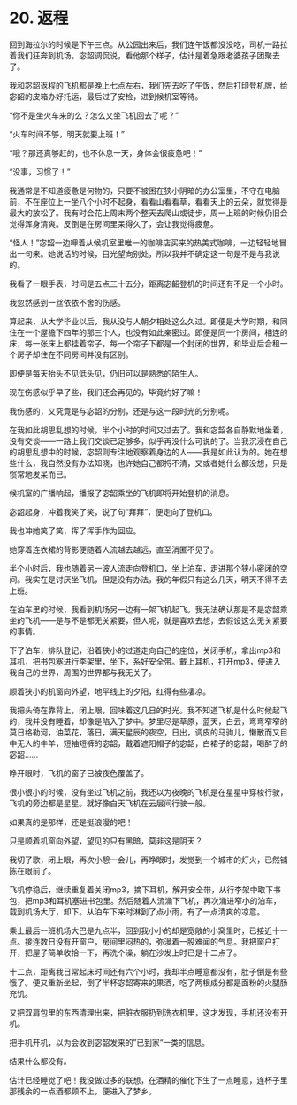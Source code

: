 # 20. 返程

回到海拉尔的时候是下午三点。从公园出来后，我们连午饭都没没吃，司机一路拉着我们狂奔到机场。宓韶调侃说，看他那个样子，估计是着急跟老婆孩子团聚去了。

我和宓韶返程的飞机都是晚上七点左右，我们先去吃了午饭，然后打印登机牌，给宓韶的皮箱办好托运，最后过了安检，进到候机室等待。

“你不是坐火车来的么？怎么又坐飞机回去了呢？”

“火车时间不够，明天就要上班！”

“哦？那还真够赶的，也不休息一天，身体会很疲惫吧！”

“没事，习惯了！”

我通常是不知道疲惫是何物的，只要不被困在狭小阴暗的办公室里，不守在电脑前，不在座位上一坐八个小时不起身，看看山看看草，看看天上的云朵，就觉得是最大的放松了。我有时会花上周末两个整天去爬山或徒步，周一上班的时候仍旧会觉得浑身清爽。反倒是在房间里呆得久了，会让我觉得疲惫。

“怪人！”宓韶一边呷着从候机室里唯一的咖啡店买来的热美式咖啡，一边轻轻地冒出一句来。她说话的时候，目光望向别处，所以我并不确定这一句是不是与我说的。

我看了一眼手表，时间是五点三十五分，距离宓韶登机的时间还有不足一个小时。

我忽然感到一丝依依不舍的伤感。

算起来，从大学毕业以后，我从没与人朝夕相处这么久过。即便是大学时期，和同住在一个屋檐下四年的那三个人，也没有如此亲密过。即便是同一个房间，相连的床，每一张床上都挂着帘子，每一个帘子下都是一个封闭的世界，和毕业后合租一个房子却住在不同房间并没有区别。

即便是每天抬头不见低头见，仍旧可以是熟悉的陌生人。

现在伤感似乎早了些，我们还会再见的，毕竟约好了嘛！

我伤感的，又究竟是与宓韶的分别，还是与这一段时光的分别呢。

在我如此胡思乱想的时候，半个小时的时间又过去了。我和宓韶各自静默地坐着，没有交谈——一路上我们交谈已足够多，似乎再没什么可说的了。当我沉浸在自己的胡思乱想中的时候，宓韶则专注地观察着身边的人——我是如此认为的。她在想些什么，我自然没有办法知晓，也许她自己都捋不清，又或者她什么都没想，只是惯常地发呆而已。

候机室的广播响起，播报了宓韶乘坐的飞机即将开始登机的消息。

宓韶起身，冲着我笑了笑，说了句“拜拜”，便走向了登机口。

我也冲她笑了笑，挥了挥手作为回应。

她穿着连衣裙的背影便随着人流越去越远，直至消匿不见了。

半个小时后，我也随着另一波人流走向登机口，坐上泊车，走进那个狭小密闭的空间。我实在是讨厌坐飞机，但是没有办法，我的年假只有这么几天，明天不得不去上班。

在泊车里的时候，我看到机场另一边有一架飞机起飞。我无法确认那是不是宓韶乘坐的飞机——是与不是都无关紧要，但人呢，就是喜欢去想，去假设这么无关紧要的事情。

下了泊车，排队登记，沿着狭小的过道走向自己的座位，关闭手机，拿出mp3和耳机，把书包塞进行李架里，坐下，系好安全带。戴上耳机，打开mp3，便进入我自己的世界，周围的世界都与我无关了。

顺着狭小的机窗向外望，地平线上的夕阳，红得有些凄凉。

我把头倚在靠背上，闭上眼，回味着这几日的时光。我不知道飞机是什么时候起飞的，我并没有睡着，却像是陷入了梦中。梦里尽是草原，蓝天，白云，弯弯窄窄的莫日格勒河，油菜花，落日，满天星辰的夜空，日出，调皮的马驹儿，懒散而又目中无人的牛羊，短袖短裤的宓韶，戴着遮阳帽子的宓韶，白裙子的宓韶，喝醉了的宓韶……

睁开眼时，飞机的窗子已被夜色覆盖了。

很小很小的时候，没有坐过飞机之前，我还以为夜晚的飞机是在星星中穿梭行驶，飞机的旁边都是星星。就好像白天飞机在云层间行驶一般。

如果真的是那样，还是挺浪漫的吧！

只是顺着机窗向外望，望见的只有黑暗，莫非这是阴天？

我切了歌，闭上眼，再次小憩一会儿，再睁眼时，发觉到一个城市的灯火，已然铺陈在眼前了。

飞机停稳后，继续重复着关闭mp3，摘下耳机，解开安全带，从行李架中取下书包，把mp3和耳机塞进书包里。然后随着人流涌下飞机，再次涌进窄小的泊车，载到机场大厅，卸下。从泊车下来时淋到了点小雨，有了一点清爽的凉意。

乘上最后一班机场大巴是九点半，回到我小小的却是宽敞的小窝里时，已接近十一点。接连数日没有开窗户，房间里闷热的，弥漫着一股难闻的气息。我把窗户打开，把屋子简单收拾一下，再洗个澡，躺在沙发上时已是十二点了。

十二点，距离我日常起床时间还有六个小时，我却半点睡意都没有，肚子倒是有些饿了。便又重新坐起，倒了半杯宓韶寄来的果酒，吃了两根成分都是面粉的火腿肠充饥。

又把双肩包里的东西清理出来，把脏衣服扔到洗衣机里，这才发现，手机还没有开机。

把手机开机，以为会收到宓韶发来的”已到家“一类的信息。

结果什么都没有。

估计已经睡觉了吧！我没做过多的联想，在酒精的催化下生了一点睡意，连杯子里那残余的一点酒都顾不上，便进入了梦乡。

